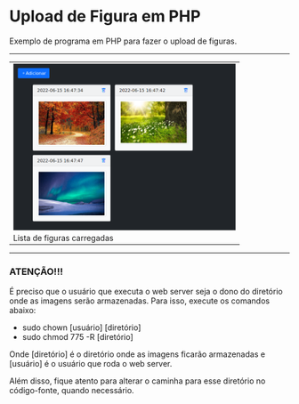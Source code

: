 # Upload de Figura em PHP
Exemplo de programa em PHP para fazer o upload de figuras.

------------------------------

<table><tr><td>
<img src="https://github.com/machadowma/upload-figura/blob/main/cadastro_de_figuras/tela.png" align="left" height="300" width="400">
</td></tr><tr><td>
Lista de figuras carregadas
</td></tr></table>

------------------------------

### ATENÇÃO!!!

É preciso que o usuário que executa o web server seja o dono do diretório onde as imagens serão armazenadas. Para isso, execute os comandos abaixo:
<ul>
<li>sudo chown [usuário] [diretório]</li>
<li>sudo chmod 775 -R [diretório]</li>
</ul>
Onde [diretório] é o diretório onde as imagens ficarão armazenadas e [usuário] é o usuário que roda o web server.

Além disso, fique atento para alterar o caminha para esse diretório no código-fonte, quando necessário. 
